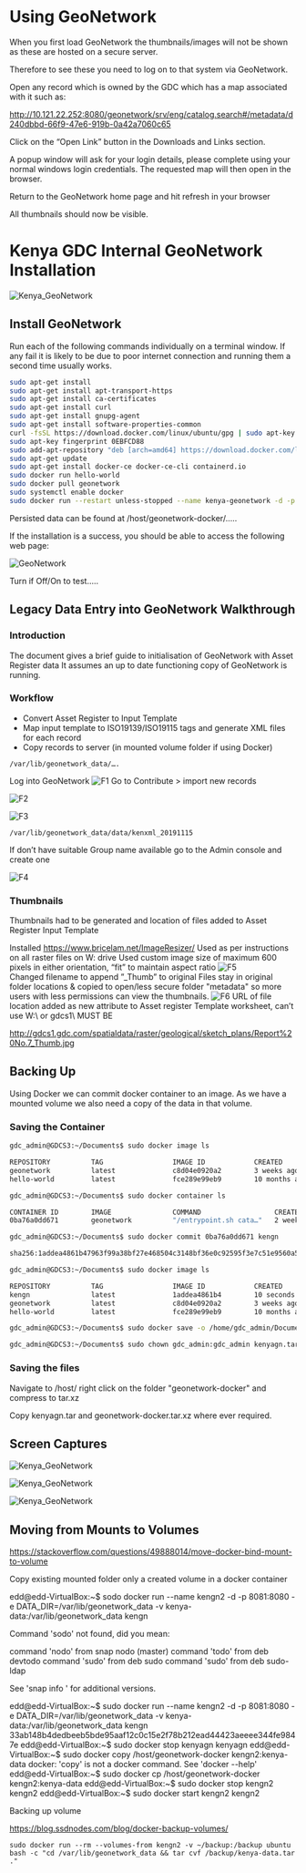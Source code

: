 # Using GeoNetwork 

When you first load GeoNetwork the thumbnails/images will not be shown as these are hosted on a secure server. 

Therefore to see these you need to log on to that system via GeoNetwork. 

Open any record which is owned by the GDC which has a map associated with it such as:

http://10.121.22.252:8080/geonetwork/srv/eng/catalog.search#/metadata/d240dbbd-66f9-47e6-919b-0a42a7060c65

Click on the “Open Link” button in the Downloads and Links section. 

A popup window will ask for your login details, please complete using your normal windows login credentials. The requested map will then open in the browser. 

Return to the GeoNetwork home page and hit refresh in your browser

All thumbnails should now be visible. 


# Kenya GDC Internal GeoNetwork Installation

![Kenya_GeoNetwork](Screen_Capture_191115.PNG "Kenya GeoNetwork")

## Install GeoNetwork 


Run each of the following commands individually on a terminal window. If any fail it is likely to be due to poor internet connection and running them a second time usually works.

```bash
sudo apt-get install
sudo apt-get install apt-transport-https
sudo apt-get install ca-certificates
sudo apt-get install curl
sudo apt-get install gnupg-agent
sudo apt-get install software-properties-common
curl -fsSL https://download.docker.com/linux/ubuntu/gpg | sudo apt-key add –
sudo apt-key fingerprint 0EBFCD88
sudo add-apt-repository "deb [arch=amd64] https://download.docker.com/linux/ubuntu $(lsb_release -cs) stable"
sudo apt-get update
sudo apt-get install docker-ce docker-ce-cli containerd.io
sudo docker run hello-world
sudo docker pull geonetwork
sudo systemctl enable docker
sudo docker run --restart unless-stopped --name kenya-geonetwork -d -p 8080:8080 -e DATA_DIR=/var/lib/geonetwork_data -v /host/geonetwork-docker:/var/lib/geonetwork_data geonetwork
```

Persisted data can be found at /host/geonetwork-docker/…..

If the installation is a success, you should be able to access the following web page:

![GeoNetwork](initial.png "GeoNetwork")

Turn if Off/On to test.....

## Legacy Data Entry into GeoNetwork Walkthrough

### Introduction

The document gives a brief guide to initialisation of GeoNetwork with Asset Register data
It assumes an up to date functioning copy of GeoNetwork is running. 

### Workflow

- Convert Asset Register to Input Template
- Map input template to ISO19139/ISO19115 tags and generate XML files for each record
- Copy records to server (in mounted volume folder if using Docker)

```
/var/lib/geonetwork_data/…. 
```

Log into GeoNetwork
![F1](F1.PNG "F1") 
Go to Contribute > import new records 

![F2](F2.PNG "F2")  

![F3](F3.PNG "F3") 

```
/var/lib/geonetwork_data/data/kenxml_20191115
```

If don’t have suitable Group name available go to the Admin console and create one

![F4](F4.PNG "F4") 

### Thumbnails

Thumbnails had to be generated and location of files added to Asset Register Input Template

Installed https://www.bricelam.net/ImageResizer/
Used as per instructions on all raster files on W: drive
Used custom image size of maximum 600 pixels in either orientation, “fit” to maintain aspect ratio
![F5](F5.PNG "F5")  
Changed filename to append ”_Thumb” to original
Files stay in original folder locations & copied to open/less secure folder "metadata" so more users with less permissions can view the thumbnails. 
![F6](F6.PNG "F6") 
URL of file location added as new attribute to Asset register Template worksheet, can’t use W:\ or gdcs1\ 
MUST BE

http://gdcs1.gdc.com/spatialdata/raster/geological/sketch_plans/Report%20No.7_Thumb.jpg

## Backing Up

Using Docker we can commit docker container to an image. As we have a mounted volume we also need a copy of the data in that volume. 

### Saving the Container

```bash
gdc_admin@GDCS3:~/Documents$ sudo docker image ls
```

```bash
REPOSITORY          TAG                 IMAGE ID            CREATED             SIZE
geonetwork          latest              c8d04e0920a2        3 weeks ago         812MB
hello-world         latest              fce289e99eb9        10 months ago       1.84kB
```

```bash
gdc_admin@GDCS3:~/Documents$ sudo docker container ls
```

```bash
CONTAINER ID        IMAGE               COMMAND                  CREATED             STATUS              PORTS                    NAMES
0ba76a0dd671        geonetwork          "/entrypoint.sh cata…"   2 weeks ago         Up 6 days           0.0.0.0:8080->8080/tcp   kenya-geonetwork
```

```bash
gdc_admin@GDCS3:~/Documents$ sudo docker commit 0ba76a0dd671 kengn
```

```bash
sha256:1addea4861b47963f99a38bf27e468504c3148bf36e0c92595f3e7c51e9560a5
```

```bash
gdc_admin@GDCS3:~/Documents$ sudo docker image ls
```

```bash
REPOSITORY          TAG                 IMAGE ID            CREATED             SIZE
kengn               latest              1addea4861b4        10 seconds ago      1.04GB
geonetwork          latest              c8d04e0920a2        3 weeks ago         812MB
hello-world         latest              fce289e99eb9        10 months ago       1.84kB
```

```bash
gdc_admin@GDCS3:~/Documents$ sudo docker save -o /home/gdc_admin/Documents/kenyagn.tar kengn
```

```bash
gdc_admin@GDCS3:~/Documents$ sudo chown gdc_admin:gdc_admin kenyagn.tar
```

### Saving the files 

Navigate to /host/ right click on the folder "geonetwork-docker" and compress to tar.xz

Copy kenyagn.tar and geonetwork-docker.tar.xz where ever required. 

## Screen Captures

![Kenya_GeoNetwork](Screen_Capture_191115_1.PNG "Kenya GeoNetwork")

![Kenya_GeoNetwork](Screen_Capture_191115_2.PNG "Kenya GeoNetwork")

![Kenya_GeoNetwork](Screen_Capture_191115_3.PNG "Kenya GeoNetwork")

## Moving from Mounts to Volumes

https://stackoverflow.com/questions/49888014/move-docker-bind-mount-to-volume

Copy existing mounted folder only a created volume in a docker container

edd@edd-VirtualBox:~$ sodo docker run --name kengn2 -d -p 8081:8080 -e DATA_DIR=/var/lib/geonetwork_data -v kenya-data:/var/lib/geonetwork_data kengn

Command 'sodo' not found, did you mean:

  command 'nodo' from snap nodo (master)
  command 'todo' from deb devtodo
  command 'sudo' from deb sudo
  command 'sudo' from deb sudo-ldap

See 'snap info <snapname>' for additional versions.

edd@edd-VirtualBox:~$ sudo docker run --name kengn2 -d -p 8081:8080 -e DATA_DIR=/var/lib/geonetwork_data -v kenya-data:/var/lib/geonetwork_data kengn
33ab148b4dedbeeb5bde95aaf12c0c15e2f78b212ead44423aeeee344fe9847e
edd@edd-VirtualBox:~$ sudo docker stop kenyagn
kenyagn
edd@edd-VirtualBox:~$ sudo docker copy /host/geonetwork-docker kengn2:kenya-data
docker: 'copy' is not a docker command.
See 'docker --help'
edd@edd-VirtualBox:~$ sudo docker cp /host/geonetwork-docker kengn2:kenya-data
edd@edd-VirtualBox:~$ sudo docker stop kengn2
kengn2
edd@edd-VirtualBox:~$ sudo docker start kengn2
kengn2


Backing up volume 

https://blog.ssdnodes.com/blog/docker-backup-volumes/ 

```
sudo docker run --rm --volumes-from kengn2 -v ~/backup:/backup ubuntu bash -c "cd /var/lib/geonetwork_data && tar cvf /backup/kenya-data.tar ."
```

